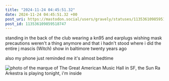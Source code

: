 ```yaml
---
title: "2024-11-24 04:45:51.32"
date: 2024-11-24 04:45:51.32 +00
post_uri: https://mastodon.social/users/gravely/statuses/113536109859518747
post_id: 113536109859518747
---
```

standing in the back of the club wearing a kn95 and earplugs wishing mask precautions weren't a thing anymore and that i hadn't stood where i did the entire j mascis (Witch) show in baltimore twenty years ago

also my phone just reminded me it's almost bedtime


![photo of the marque of The Great American Music Hall in SF, the Sun Ra Arkestra is playing tonight, i'm inside](/images/113536109582805585.jpeg)

